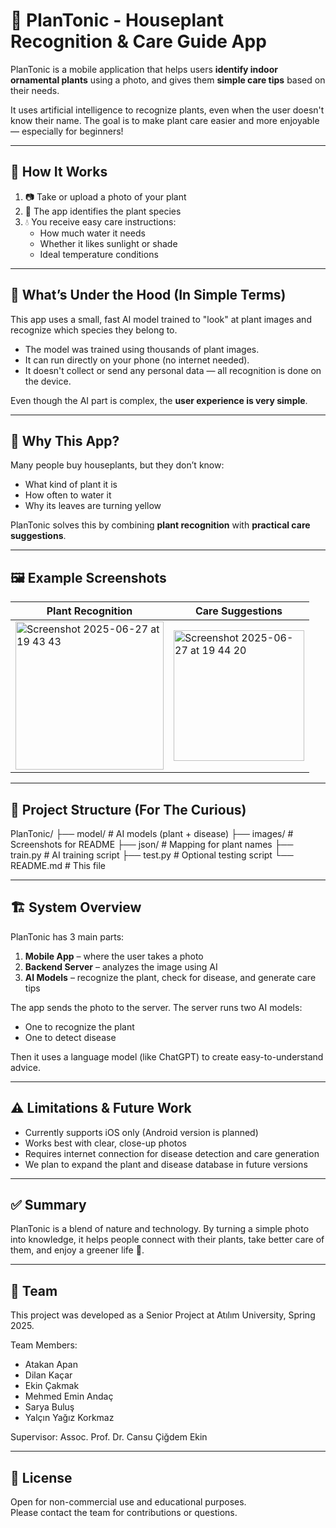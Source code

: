 # 🌿 PlanTonic - Houseplant Recognition & Care Guide App

PlanTonic is a mobile application that helps users **identify indoor ornamental plants** using a photo, and gives them **simple care tips** based on their needs.

It uses artificial intelligence to recognize plants, even when the user doesn't know their name. The goal is to make plant care easier and more enjoyable — especially for beginners!

---

## 📱 How It Works

1. 📷 Take or upload a photo of your plant
2. 🧠 The app identifies the plant species
3. 💧 You receive easy care instructions:
   - How much water it needs
   - Whether it likes sunlight or shade
   - Ideal temperature conditions

---

## 🧠 What’s Under the Hood (In Simple Terms)

This app uses a small, fast AI model trained to "look" at plant images and recognize which species they belong to.

- The model was trained using thousands of plant images.
- It can run directly on your phone (no internet needed).
- It doesn't collect or send any personal data — all recognition is done on the device.

Even though the AI part is complex, the **user experience is very simple**.

---

## 🎯 Why This App?

Many people buy houseplants, but they don’t know:

- What kind of plant it is
- How often to water it
- Why its leaves are turning yellow

PlanTonic solves this by combining **plant recognition** with **practical care suggestions**.

---

## 🖼️ Example Screenshots


| Plant Recognition | Care Suggestions |
|-------------------|------------------|
|<img width="237" alt="Screenshot 2025-06-27 at 19 43 43" src="https://github.com/user-attachments/assets/4b022979-4a7b-4987-851f-be33565cb4bd" /> | <img width="209" alt="Screenshot 2025-06-27 at 19 44 20" src="https://github.com/user-attachments/assets/093213b2-108f-498b-bb37-a049f2c97dc6" /> |


---

## 📂 Project Structure (For The Curious)
PlanTonic/
├── model/ # AI models (plant + disease)
├── images/ # Screenshots for README
├── json/ # Mapping for plant names
├── train.py # AI training script
├── test.py # Optional testing script
└── README.md # This file

---

## 🏗️ System Overview

PlanTonic has 3 main parts:

1. **Mobile App** – where the user takes a photo
2. **Backend Server** – analyzes the image using AI
3. **AI Models** – recognize the plant, check for disease, and generate care tips

The app sends the photo to the server. The server runs two AI models:
- One to recognize the plant
- One to detect disease

Then it uses a language model (like ChatGPT) to create easy-to-understand advice.

---

## ⚠️ Limitations & Future Work

- Currently supports iOS only (Android version is planned)
- Works best with clear, close-up photos
- Requires internet connection for disease detection and care generation
- We plan to expand the plant and disease database in future versions

---

## ✅ Summary

PlanTonic is a blend of nature and technology. By turning a simple photo into knowledge, it helps people connect with their plants, take better care of them, and enjoy a greener life 🌿.

---

## 👥 Team

This project was developed as a Senior Project at Atılım University, Spring 2025.

Team Members:
- Atakan Apan
- Dilan Kaçar
- Ekin Çakmak
- Mehmed Emin Andaç
- Sarya Buluş
- Yalçın Yağız Korkmaz

Supervisor: Assoc. Prof. Dr. Cansu Çiğdem Ekin

---

## 📄 License

Open for non-commercial use and educational purposes.  
Please contact the team for contributions or questions.




